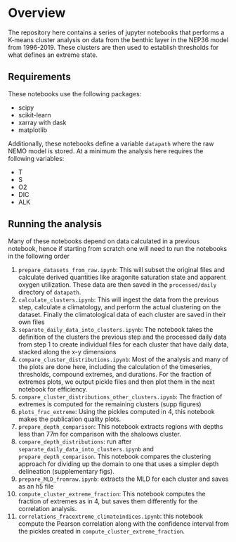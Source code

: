 # Overview
The repository here contains a series of jupyter notebooks that performs a K-means cluster analysis
on data from the benthic layer in the NEP36 model from 1996-2019. These clusters are then used to
establish thresholds for what defines an extreme state.

## Requirements

These notebooks use the following packages:

- scipy
- scikit-learn
- xarray with dask
- matplotlib

Additionally, these notebooks define a variable `datapath` where the raw NEMO model is stored. 
At a minimum the analysis here requires the following variables:

- T
- S
- O2
- DIC
- ALK

## Running the analysis

Many of these notebooks depend on data calculated in a previous notebook, hence if starting
from scratch one will need to run the notebooks in the following order

1. `prepare_datasets_from_raw.ipynb`: This will subset the original files and calculate
   derived quantities like aragonite saturation state and apparent oxygen utilization.
   These data are then saved in the `processed/daily` directory of `datapath`.
2. `calculate_clusters.ipynb`: This will ingest the data from the previous step, calculate
   a climatology, and perform the actual clustering on the dataset. Finally the
   climatological data of each cluster are saved in their own files
3. `separate_daily_data_into_clusters.ipynb`: The notebook takes the definition of the
   clusters the previous step and the processed daily data from step 1 to create
   individual files for each cluster that have daily data, stacked along the x-y
   dimensions
4. `compare_cluster_distributions.ipynb`: Most of the analysis and many of the plots are done here,
   including the calculation of the timeseries, thresholds, compound extremes, and
   durations. For the fraction of extremes plots, we output pickle files and then plot them in the next notebook for        efficiency.
5. `compare_cluster_distributions_other_clusters.ipynb`: The fraction of extremes is computed for the remaining clusters (supp figures)
6. `plots_frac_extreme`: Using the pickles computed in 4, this notebook makes the publication quality plots. 
7. `prepare_depth_comparison`: This notebook extracts regions with depths less than 77m for comparison with the shaloows cluster. 
8. `compare_depth_distributions`: run after `separate_daily_data_into_clusters.ipynb` and `prepare_depth_comparison`. This notebook compares the clustering approach for dividing up the domain to one that uses a simpler depth delineation (supplementary figs). 
9. `prepare_MLD_fromraw.ipynb`: extracts the MLD for each cluster and saves as an h5 file
10. `compute_cluster_extreme_fraction`: This notebook computes the fraction of extremes as in 4, but saves them differently for the correlation analysis.
11. `correlations_fracextreme_climateindices.ipynb`: this notebook compute the Pearson correlation along with the confidence interval from the pickles created in `compute_cluster_extreme_fraction`. 